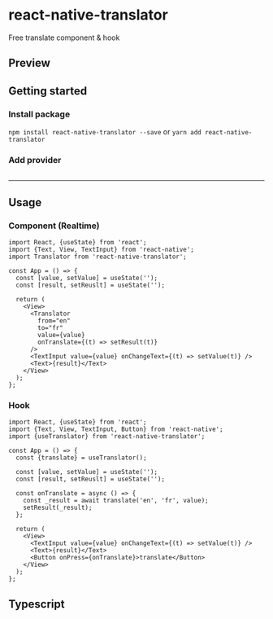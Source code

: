 # react-native-translator

Free translate component & hook

## Preview

## Getting started
### Install package
`npm install react-native-translator --save`
or
`yarn add react-native-translator`
### Add provider 
```
```
---
## Usage
### Component (Realtime)

```tsx
import React, {useState} from 'react';
import {Text, View, TextInput} from 'react-native';
import Translator from 'react-native-translator';

const App = () => {
  const [value, setValue] = useState('');
  const [result, setReuslt] = useState('');

  return (
    <View>
      <Translator
        from="en"
        to="fr"
        value={value}
        onTranslate={(t) => setResult(t)}
      />
      <TextInput value={value} onChangeText={(t) => setValue(t)} />
      <Text>{result}</Text>
    </View>
  );
};
```
### Hook
```tsx
import React, {useState} from 'react';
import {Text, View, TextInput, Button} from 'react-native';
import {useTranslator} from 'react-native-translator';

const App = () => {
  const {translate} = useTranslator();

  const [value, setValue] = useState('');
  const [result, setReuslt] = useState('');

  const onTranslate = async () => {
    const _result = await translate('en', 'fr', value);
    setResult(_result);
  };

  return (
    <View>
      <TextInput value={value} onChangeText={(t) => setValue(t)} />
      <Text>{result}</Text>
      <Button onPress={onTranslate}>translate</Button>
    </View>
  );
};
```

## Typescript

```ts

```
